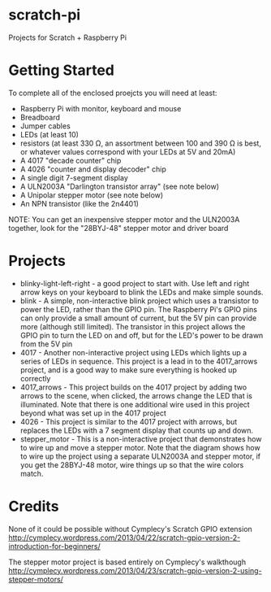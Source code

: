 scratch-pi
==========

Projects for Scratch + Raspberry Pi

Getting Started
===============

To complete all of the enclosed proejcts you will need at least: 
* Raspberry Pi with monitor, keyboard and mouse
* Breadboard
* Jumper cables
* LEDs (at least 10)
* resistors (at least 330 &#8486;, an assortment between 100 and 390 &#8486; is best, or whatever values correspond with your LEDs at 5V and 20mA)
* A 4017 "decade counter" chip
* A 4026 "counter and display decoder" chip
* A single digit 7-segment display
* A ULN2003A "Darlington transistor array" (see note below) 
* A Unipolar stepper motor (see note below)
* An NPN transistor (like the 2n4401)

NOTE: You can get an inexpensive stepper motor and the ULN2003A together, look for the "28BYJ-48" stepper motor and driver board

Projects
========

* blinky-light-left-right - a good project to start with. Use left and right arrow keys on your keyboard to blink the LEDs and make simple sounds.
* blink - A simple, non-interactive blink project which uses a transistor to power the LED, rather than the GPIO pin. The Raspberry Pi's GPIO pins can only provide a small amount of current, but the 5V pin can provide more (although still limited). The transistor in this project allows the GPIO pin to turn the LED on and off, but for the LED's power to be drawn from the 5V pin
* 4017 - Another non-interactive project using LEDs which lights up a series of LEDs in sequence. This project is a lead in to the 4017_arrows project, and is a good way to make sure everything is hooked up correctly
* 4017_arrows - This project builds on the 4017 project by adding two arrows to the scene, when clicked, the arrows change the LED that is illuminated. Note that there is one additional wire used in this project beyond what was set up in the 4017 project
* 4026 - This project is similar to the 4017 project with arrows, but replaces the LEDs with a 7 segment display that counts up and down.
* stepper_motor - This is a non-interactive project that demonstrates how to wire up and move a stepper motor. Note that the diagram shows how to wire up the project using a separate ULN2003A and stepper motor, if you get the 28BYJ-48 motor, wire things up so that the wire colors match.


Credits
=======

None of it could be possible without Cymplecy's Scratch GPIO extension
http://cymplecy.wordpress.com/2013/04/22/scratch-gpio-version-2-introduction-for-beginners/

The stepper motor project is based entirely on Cymplecy's walkthough
http://cymplecy.wordpress.com/2013/04/23/scratch-gpio-version-2-using-stepper-motors/
